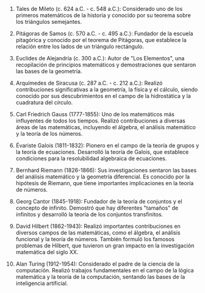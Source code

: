 1. Tales de Mileto (c. 624 a.C. - c. 548 a.C.): Considerado uno de los primeros matemáticos de la historia y conocido por su teorema sobre los triángulos semejantes.

2. Pitágoras de Samos (c. 570 a.C. - c. 495 a.C.): Fundador de la escuela pitagórica y conocido por el teorema de Pitágoras, que establece la relación entre los lados de un triángulo rectángulo.

3. Euclides de Alejandría (c. 300 a.C.): Autor de "Los Elementos", una recopilación de principios matemáticos y demostraciones que sentaron las bases de la geometría.

4. Arquímedes de Siracusa (c. 287 a.C. - c. 212 a.C.): Realizó contribuciones significativas a la geometría, la física y el cálculo, siendo conocido por sus descubrimientos en el campo de la hidrostática y la cuadratura del círculo.

5. Carl Friedrich Gauss (1777-1855): Uno de los matemáticos más influyentes de todos los tiempos. Realizó contribuciones a diversas áreas de las matemáticas, incluyendo el álgebra, el análisis matemático y la teoría de los números.

6. Évariste Galois (1811-1832): Pionero en el campo de la teoría de grupos y la teoría de ecuaciones. Desarrolló la teoría de Galois, que establece condiciones para la resolubilidad algebraica de ecuaciones.

7. Bernhard Riemann (1826-1866): Sus investigaciones sentaron las bases del análisis matemático y la geometría diferencial. Es conocido por la hipótesis de Riemann, que tiene importantes implicaciones en la teoría de números.

8. Georg Cantor (1845-1918): Fundador de la teoría de conjuntos y el concepto de infinito. Demostró que hay diferentes "tamaños" de infinitos y desarrolló la teoría de los conjuntos transfinitos.

9. David Hilbert (1862-1943): Realizó importantes contribuciones en diversos campos de las matemáticas, como el álgebra, el análisis funcional y la teoría de números. También formuló los famosos problemas de Hilbert, que tuvieron un gran impacto en la investigación matemática del siglo XX.

10. Alan Turing (1912-1954): Considerado el padre de la ciencia de la computación. Realizó trabajos fundamentales en el campo de la lógica matemática y la teoría de la computación, sentando las bases de la inteligencia artificial.
